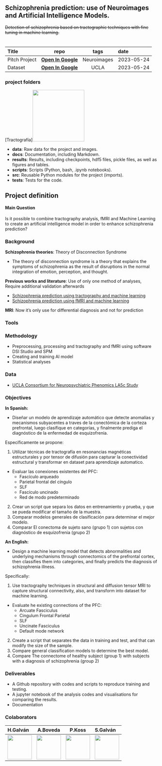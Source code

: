 
## Schizophrenia prediction: use of Neuroimages and Artificial Intelligence Models.
~~Detection of schizophrenia based on tractographic techniques with fine tuning in machine learning.~~


# 

| Title        | repo    | tags | date
|:--------------------|:--------------------:|:--------------------:|:--------------------
|Pitch Project  |[**Open In Google**](https://docs.google.com/presentation/d/e/2PACX-1vTdQtXpYau8WrRoniEIE87jnO-npG0ezAElcvfuzTdrlMxa3oVx3VcqvO2CIKgL5k8WTBNnvzXT3SGv/pub?start=false&loop=true&delayms=60000) | Neuroimages | 2023-05-24
| Dataset | [**Open In Google**](https://purl.stanford.edu/mg599hw5271)| UCLA | 2023-05-24

### project folders
[Tractografía]<img src="https://raw.githubusercontent.com/brainhack-school2023/hcgalvan_project/main/data/tractografia.png" width="170px;" alt=""/>

* **data**: Raw data for the project and images.
* **docs**: Documentation, including Markdown.
* **results**: Results, including checkpoints, hdf5 files, pickle files, as well as figures and tables.
* **scripts**: Scripts (Python, bash, .ipynb notebooks).
* **src**: Reusable Python modules for the project (imports).
* **tests**: Tests for the code.

## Project definition
#### Main Question
Is it possible to combine tractography analysis, fMRI and Machine Learning to create an artificial intelligence model in order to enhance schizophrenia prediction?



### Background
**Schizophrenia theories**: Theory of Disconnection Syndrome
* The theory of disconnection syndrome is a theory that explains the symptoms of schizophrenia as the result of disruptions in the normal integration of emotion, perception, and thought.

**Previous works and literature**: Use of only one method of analyses, Require additional validation afterwards
* [Schizophrenia prediction using tractography and machine learning](https://www.sciencedirect.com/science/article/pii/S1053811919303837)
* [Schizophrenia prediction using fMRI and machine learning](https://www.sciencedirect.com/science/article/pii/S1053811919303837)

**MRI**: Now it’s only use for differential diagnosis and not for prediction


### Tools


### Methodology
* Preprocessing, processing and tractography and fMRI
using software DSI Studio and SPM 
* Creating and training AI model
* Statistical analyses
### Data
* [UCLA Consortium for Neuropsychiatric Phenomics LA5c Study](https://purl.stanford.edu/mg599hw5271)
### Objectives
**In Spanish:**
* Diseñar un modelo de aprendizaje automático que detecte anomalías y mecanismos subyacentes a traves de la conectómica de la corteza prefrontal, luego clasifique en categorías, y finalmente prediga el diagnóstico de la enfermedad de esquizofrenia.

Específicamente se propone:
1. Utilizar técnicas de tractografía en resonancias magnéticas  estructurales y por tensor de difusión para capturar la conectividad estructural y transformar en dataset para aprendizaje automatico.
* Evaluar las conexiones existentes del PFC:
   * Fascículo arqueado
   * Parietal frontal del cíngulo
   * SLF
   * Fascículo uncinado
   * Red de modo predeterminado
2. Crear un script que separa los datos en entrenamiento y prueba, y que se pueda modificar el tamaño de la muestra.
3. Comparar modelos generales de clasificación para determinar el mejor modelo.
4. Comparar El conectoma de sujeto sano (grupo 1) con sujetos con diagnóstico de esquizofrenia (grupo 2)

**An English:**
* Design a machine learning model that detects abnormalities and underlying mechanisms through connectomics of the prefrontal cortex, then classifies them into categories, and finally predicts the diagnosis of schizophrenia illness.

Specifically:
1. Use tractography techniques in structural and diffusion tensor MRI to capture structural connectivity, also, and transform into dataset for machine learning.
* Evaluate he existing connections of the PFC:
   * Arcuate Fasciculus
   * Cingulum Frontal Parietal
   * SLF
   * Uncinate Fasciculus
   * Default mode network
2. Create a script that separates the data in training and test, and that can modify the size of the sample.
3. Compare general classification models to determine the best model.
4. Compare The connectome of healthy subject (group 1) with subjects with a diagnosis of schizophrenia (group 2)


### Deliverables
* A Github repository with codes and scripts to reproduce training and testing.
* A jupyter notebook of the analysis codes and visualisations for comparing the results.
* Documentation

### Colaborators

|H.Galván|A.Boveda|P.Koss|S.Galván|
|:--------------------|:--------------------:|:--------------------:|:--------------------
|<a href="https://github.com/hcgalvan"><img src="https://avatars.githubusercontent.com/hcgalvan" width="80px;" alt=""/>|<a href="https://github.com/agustinabl"><img src="https://avatars.githubusercontent.com/agustinabl" width="80px;" alt=""/>|<a href="https://github.com/pablokoss"><img src="https://avatars.githubusercontent.com/pablokoss" width="80px;" alt=""/>|<a href="https://github.com/dseba9"><img src="https://avatars.githubusercontent.com/dseba9" width="80px;" alt=""/>|
   